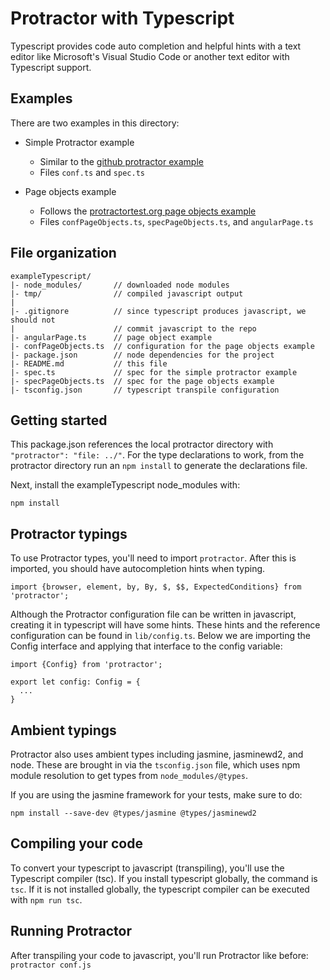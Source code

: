 # Protractor with Typescript

Typescript provides code auto completion and helpful hints with a text editor like Microsoft's Visual Studio Code or another text editor with Typescript support.
 
## Examples

There are two examples in this directory:

* Simple Protractor example
  * Similar to the [github protractor example](https://github.com/angular/protractor/tree/master/example)
  * Files `conf.ts` and `spec.ts`

* Page objects example
  * Follows the [protractortest.org page objects example](http://www.protractortest.org/#/page-objects)
  * Files `confPageObjects.ts`, `specPageObjects.ts`, and `angularPage.ts`

## File organization

```
exampleTypescript/
|- node_modules/       // downloaded node modules
|- tmp/                // compiled javascript output
|
|- .gitignore          // since typescript produces javascript, we should not
|                      // commit javascript to the repo
|- angularPage.ts      // page object example
|- confPageObjects.ts  // configuration for the page objects example
|- package.json        // node dependencies for the project
|- README.md           // this file
|- spec.ts             // spec for the simple protractor example
|- specPageObjects.ts  // spec for the page objects example
|- tsconfig.json       // typescript transpile configuration
```


## Getting started

This package.json references the local protractor directory with `"protractor": "file: ../"`. For the type declarations to work, from the protractor directory run an `npm install` to generate the declarations file.

Next, install the exampleTypescript node_modules with:

```
npm install
```


## Protractor typings

To use Protractor types, you'll need to import `protractor`. After this is imported, you should have autocompletion hints when typing.

```
import {browser, element, by, By, $, $$, ExpectedConditions} from 'protractor';
```

Although the Protractor configuration file can be written in javascript, creating it in typescript will have some hints. These hints and the reference configuration can be found in `lib/config.ts`. Below we are importing the Config interface and applying that interface to the config variable:

```
import {Config} from 'protractor';

export let config: Config = {
  ...
}
```

## Ambient typings

Protractor also uses ambient types including jasmine, jasminewd2, and node. These are brought in via the `tsconfig.json` file, which uses npm module resolution to get types from `node_modules/@types`.

If you are using the jasmine framework for your tests, make sure to do:

```
npm install --save-dev @types/jasmine @types/jasminewd2
```

## Compiling your code

To convert your typescript to javascript (transpiling), you'll use the Typescript compiler (tsc). If you install typescript globally, the command is `tsc`. If it is not installed globally, the typescript compiler can be executed with `npm run tsc`.

## Running Protractor

After transpiling your code to javascript, you'll run Protractor like before: `protractor conf.js`

 